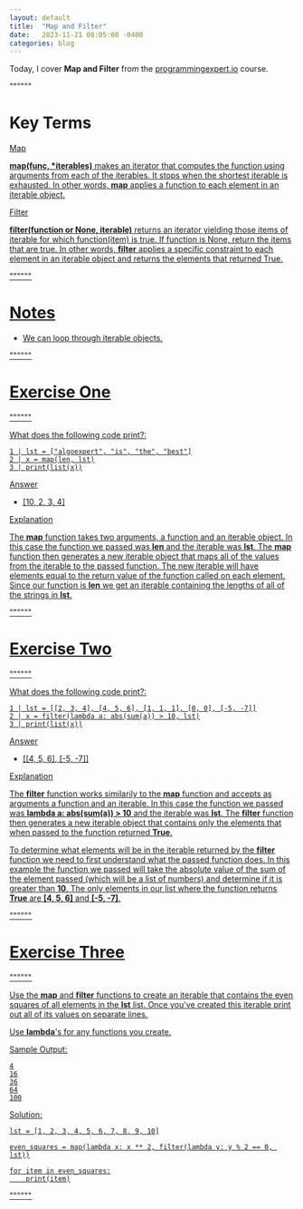 ```yaml
---
layout: default
title:  "Map and Filter"
date:   2023-11-21 08:05:00 -0400
categories: blog
---
```


Today, I cover __Map and Filter__ from the [programmingexpert.io][course-site] course.

""""""

# Key Terms

<u>Map<u>

__map(func, *iterables)__ makes an iterator that computes the function using arguments from each of the iterables. It stops when the shortest iterable is exhausted. In other words, __map__ applies a function to each element in an iterable object.

<u>Filter<u>

__filter(function or None, iterable)__ returns an iterator yielding those items of iterable for which function(item) is true. If function is None, return the items that are true. In other words, __filter__ applies a specific constraint to each element in an iterable object and returns the elements that returned True.

""""""

# Notes

- We can loop through iterable objects.

""""""

# Exercise One

""""""

What does the following code print?:

    1 | lst = ["algoexpert", "is", "the", "best"]
    2 | x = map(len, lst)
    3 | print(list(x))

<u>Answer<u>

- [10, 2, 3, 4]

<u>Explanation<u>

The __map__ function takes two arguments, a function and an iterable object. In this case the function we passed was __len__ and the iterable was __lst__. The __map__ function then generates a new iterable object that maps all of the values from the iterable to the passed function. The new iterable will have elements equal to the return value of the function called on each element. Since our function is __len__ we get an iterable containing the lengths of all of the strings in __lst__.

""""""

# Exercise Two

""""""

What does the following code print?:

    1 | lst = [[2, 3, 4], [4, 5, 6], [1, 1, 1], [0, 0], [-5, -7]]
    2 | x = filter(lambda a: abs(sum(a)) > 10, lst)
    3 | print(list(x))

<u>Answer<u>

- [[4, 5, 6], [-5, -7]]

<u>Explanation<u>

The __filter__ function works similarily to the __map__ function and accepts as arguments a function and an iterable. In this case the function we passed was __lambda a: abs(sum(a)) > 10__ and the iterable was __lst__. The __filter__ function then generates a new iterable object that contains only the elements that when passed to the function returned __True__.

To determine what elements will be in the iterable returned by the __filter__ function we need to first understand what the passed function does. In this example the function we passed will take the absolute value of the sum of the element passed (which will be a list of numbers) and determine if it is greater than __10__. The only elements in our list where the function returns __True__ are __[4, 5, 6]__ and __[-5, -7]__.

""""""

# Exercise Three

""""""

Use the __map__ and __filter__ functions to create an iterable that contains the even squares of all elements in the __lst__ list. Once you've created this iterable print out all of its values on separate lines.

Use __lambda__'s for any functions you create.

Sample Output:

    4
    16
    36
    64
    100

Solution:

    lst = [1, 2, 3, 4, 5, 6, 7, 8, 9, 10]

    even_squares = map(lambda x: x ** 2, filter(lambda y: y % 2 == 0, lst))

    for item in even_squares:
        print(item)


""""""

[course-site]: https://www.programmingexpert.io/index